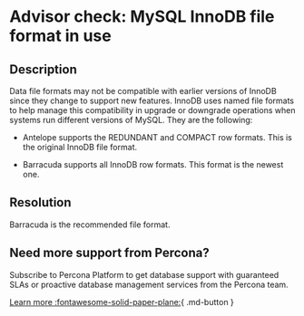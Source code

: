 # Advisor check: MySQL InnoDB file format in use

## Description

Data file formats may not be compatible with earlier versions of InnoDB since they change to support new features. InnoDB uses named file formats to help manage this compatibility in upgrade or downgrade operations when systems run different versions of MySQL. They are the following:

* Antelope supports the REDUNDANT and COMPACT row formats. This is the original InnoDB file format.

* Barracuda supports all InnoDB row formats. This format is the newest one.

## Resolution

Barracuda is the recommended file format.

## Need more support from Percona?

Subscribe to Percona Platform to get database support with guaranteed SLAs or proactive database management services from the Percona team.

[Learn more :fontawesome-solid-paper-plane:](https://per.co.na/subscribe){ .md-button }
